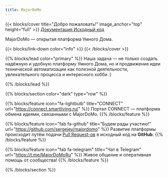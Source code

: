 ```yaml
---
title: MajorDoMo
---
```


{{< blocks/cover title="Добро пожаловать!" image_anchor="top" height="full" >}}
<a class="btn btn-lg btn-primary me-3 mb-4" href="/docs/">
  Документация <i class="fas fa-arrow-alt-circle-right ms-2"></i>
</a>
<a class="btn btn-lg btn-secondary me-3 mb-4" href="https://github.com/sergejey/majordomo">
  Исходный код <i class="fab fa-github ms-2 "></i>
</a>
<p class="lead mt-5">MajorDoMo &mdash; открытая платформа Умного Дома.</p>
{{< blocks/link-down color="info" >}}
{{< /blocks/cover >}}


{{% blocks/lead color="primary" %}}
Наша задача &mdash; не только создать надёжную и удобную платформу Умного Дома, но и продвижение идеи технической автоматизации как
полезной деятельности, увлекательного процесса и интересного хобби :)

{{% /blocks/lead %}}


{{% blocks/section color="dark" type="row" %}}

{{% blocks/feature icon="fa-lightbulb" title="CONNECT" url="https://connect.smartliving.ru/" %}}
Портал CONNECT &mdash; платформа обмена идеями, связанными с MajorDoMo.
{{% /blocks/feature %}}


{{% blocks/feature icon="fab fa-github" title="Будем рады участию!" url="https://github.com/sergejey/majordomo" %}}
Развитие платформы происходит путём подачи [Pull Request-ов](https://github.com/sergejey/majordomo/pulls) в исходный код на **GitHub**.
{{% /blocks/feature %}}


{{% blocks/feature icon="fab fa-telegram" title="Чат в Telegram" url="https://t.me/MajorDoMoRu" %}}
Живое общение и оперативная помощь от сообщества!
{{% /blocks/feature %}}


{{% /blocks/section %}}
